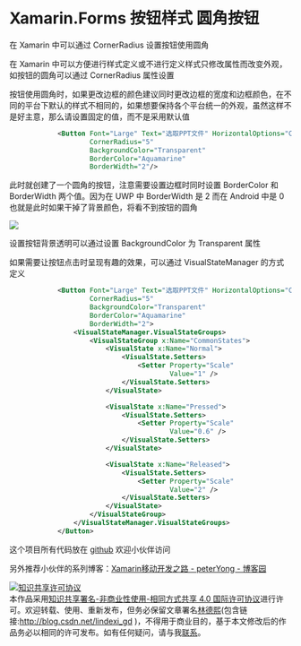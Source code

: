 
# Xamarin.Forms 按钮样式 圆角按钮

在 Xamarin 中可以通过 CornerRadius 设置按钮使用圆角

<!--more-->


<!-- CreateTime:2020/3/1 10:35:13 -->

<!-- 发布 -->

在 Xamarin 中可以方便进行样式定义或不进行定义样式只修改属性而改变外观，如按钮的圆角可以通过 CornerRadius 属性设置

按钮使用圆角时，如果更改边框的颜色建议同时更改边框的宽度和边框颜色，在不同的平台下默认的样式不相同的，如果想要保持各个平台统一的外观，虽然这样不是好主意，那么请设置固定的值，而不是采用默认值

```xml
            <Button Font="Large" Text="选取PPT文件" HorizontalOptions="Center"
                    CornerRadius="5"
                    BackgroundColor="Transparent"
                    BorderColor="Aquamarine" 
                    BorderWidth="2"/>
```

此时就创建了一个圆角的按钮，注意需要设置边框时同时设置 BorderColor 和 BorderWidth 两个值。因为在 UWP 中 BorderWidth 是 2 而在 Android 中是 0 也就是此时如果干掉了背景颜色，将看不到按钮的圆角

<!-- ![](image/Xamarin.Forms 按钮样式 圆角按钮/Xamarin.Forms 按钮样式 圆角按钮0.png) -->

![](http://image.acmx.xyz/lindexi%2F202022318525421.jpg)

设置按钮背景透明可以通过设置 BackgroundColor 为 Transparent 属性

如果需要让按钮点击时呈现有趣的效果，可以通过 VisualStateManager 的方式定义

```xml
            <Button Font="Large" Text="选取PPT文件" HorizontalOptions="Center"
                    CornerRadius="5"
                    BackgroundColor="Transparent"
                    BorderColor="Aquamarine" 
                    BorderWidth="2">
                <VisualStateManager.VisualStateGroups>
                    <VisualStateGroup x:Name="CommonStates">
                        <VisualState x:Name="Normal">
                            <VisualState.Setters>
                                <Setter Property="Scale"
                                        Value="1" />
                            </VisualState.Setters>
                        </VisualState>

                        <VisualState x:Name="Pressed">
                            <VisualState.Setters>
                                <Setter Property="Scale"
                                        Value="0.6" />
                            </VisualState.Setters>
                        </VisualState>

                        <VisualState x:Name="Released">
                            <VisualState.Setters>
                                <Setter Property="Scale"
                                        Value="2" />
                            </VisualState.Setters>
                        </VisualState>
                    </VisualStateGroup>
                </VisualStateManager.VisualStateGroups>
            </Button>
```

这个项目所有代码放在 [github](https://github.com/lindexi/lindexi_gd/tree/9fdafab123302ae7d7a2c9aecb590109218c4e72/JardalllojoHayeajemjuli) 欢迎小伙伴访问

另外推荐小伙伴的系列博客：[Xamarin移动开发之路 - peterYong - 博客园](https://www.cnblogs.com/peterYong/p/11589553.html)





<a rel="license" href="http://creativecommons.org/licenses/by-nc-sa/4.0/"><img alt="知识共享许可协议" style="border-width:0" src="https://licensebuttons.net/l/by-nc-sa/4.0/88x31.png" /></a><br />本作品采用<a rel="license" href="http://creativecommons.org/licenses/by-nc-sa/4.0/">知识共享署名-非商业性使用-相同方式共享 4.0 国际许可协议</a>进行许可。欢迎转载、使用、重新发布，但务必保留文章署名[林德熙](http://blog.csdn.net/lindexi_gd)(包含链接:http://blog.csdn.net/lindexi_gd )，不得用于商业目的，基于本文修改后的作品务必以相同的许可发布。如有任何疑问，请与我[联系](mailto:lindexi_gd@163.com)。